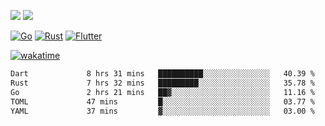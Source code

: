 [![](https://img.shields.io/badge/Windows_11-Pro-292e33?style=flat-square&logo=windows&logoColor=ffffff)](https://www.microsoft.com/en-us/windows/)
[![](https://img.shields.io/badge/macOS-Sonoma-292e33?style=flat-square&logo=apple&logoColor=ffffff)](https://www.apple.com/macbook-pro/) 

[![Go](https://img.shields.io/badge/-Go-DEA584?style=flat&logo=go&logoColor=000000)](https://golang.org/)
[![Rust](https://img.shields.io/badge/-Rust-DEA584?style=flat&logo=rust&logoColor=000000)](https://www.rust-lang.org)
[![Flutter](https://img.shields.io/badge/-Flutter-DEA584?style=flat&logo=flutter&logoColor=000000)](https://flutter.dev/)

[![wakatime](https://wakatime.com/badge/user/9bb0c784-91ca-4b5c-8e9c-b13ece0f7b09.svg)](https://wakatime.com/@9bb0c784-91ca-4b5c-8e9c-b13ece0f7b09)


<!--START_SECTION:waka-->

```txt
Dart             8 hrs 31 mins   ██████████░░░░░░░░░░░░░░░   40.39 %
Rust             7 hrs 32 mins   █████████░░░░░░░░░░░░░░░░   35.78 %
Go               2 hrs 21 mins   ██▓░░░░░░░░░░░░░░░░░░░░░░   11.16 %
TOML             47 mins         █░░░░░░░░░░░░░░░░░░░░░░░░   03.77 %
YAML             37 mins         ▓░░░░░░░░░░░░░░░░░░░░░░░░   03.00 %
```

<!--END_SECTION:waka-->
